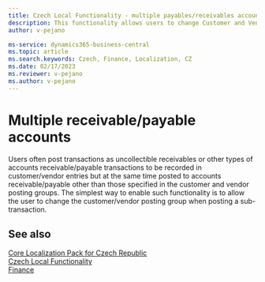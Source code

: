 ```yaml
---
title: Czech Local Functionality - multiple payables/receivables accounts 
description: This functionality allows users to change Customer and Vendor posting groups in the moment of posing a particular transaction.
author: v-pejano

ms-service: dynamics365-business-central
ms.topic: article
ms.search.keywords: Czech, Finance, Localization, CZ
ms.date: 02/17/2023
ms.reviewer: v-pejano
ms.author: v-pejano
---
```


# Multiple receivable/payable accounts  

Users often post transactions as uncollectible receivables or other types of accounts receivable/payable transactions to be recorded in customer/vendor entries but at the same time posted to accounts receivable/payable other than those specified in the customer and vendor posting groups. The simplest way to enable such functionality is to allow the user to change the customer/vendor posting group when posting a sub-transaction.

## See also

[Core Localization Pack for Czech Republic](ui-extensions-core-localization-pack-cz.md)  
[Czech Local Functionality](czech-local-functionality.md)  
[Finance](../../finance.md)  
